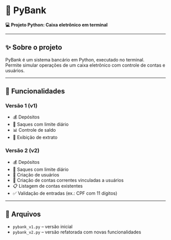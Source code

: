 # 🏦 PyBank

**💻 Projeto Python: Caixa eletrônico em terminal**

---

## ✨ Sobre o projeto
PyBank é um sistema bancário em Python, executado no terminal.  
Permite simular operações de um caixa eletrônico com controle de contas e usuários.

---

## 📝 Funcionalidades

### Versão 1 (v1)
- 💰 Depósitos  
- 🏧 Saques com limite diário  
- 📊 Controle de saldo  
- 📝 Exibição de extrato  


### Versão 2 (v2)
- 💰 Depósitos  
- 🏧 Saques com limite diário    
- 👤 Criação de usuários  
- 🏦 Criação de contas correntes vinculadas a usuários  
- 📋 Listagem de contas existentes  
- ✅ Validação de entradas (ex.: CPF com 11 dígitos)   
---

## 📂 Arquivos
- `pybank_v1.py` – versão inicial  
- `pybank_v2.py` – versão refatorada com novas funcionalidades  
